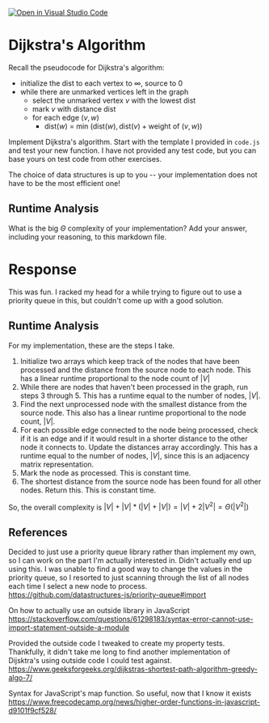 [![Open in Visual Studio Code](https://classroom.github.com/assets/open-in-vscode-718a45dd9cf7e7f842a935f5ebbe5719a5e09af4491e668f4dbf3b35d5cca122.svg)](https://classroom.github.com/online_ide?assignment_repo_id=12472908&assignment_repo_type=AssignmentRepo)
# Dijkstra's Algorithm

Recall the pseudocode for Dijkstra's algorithm:
- initialize the dist to each vertex to $\infty$, source to 0
- while there are unmarked vertices left in the graph
    - select the unmarked vertex $v$ with the lowest dist
    - mark $v$ with distance dist
    - for each edge $(v,w)$
        - dist($w$) = min $\left(\textrm{dist}(w), \textrm{dist}(v) + \textrm{weight of }(v, w)\right)$

Implement Dijkstra's algorithm. Start with the template I provided in `code.js`
and test your new function. I have not provided any test code, but you can base
yours on test code from other exercises.

The choice of data structures is up to you -- your implementation does not have
to be the most efficient one!

## Runtime Analysis

What is the big $\Theta$ complexity of your implementation? Add your
answer, including your reasoning, to this markdown file.

# Response
This was fun. I racked my head for a while trying to figure out to use a priority queue in this, but couldn't come up with a good solution.

## Runtime Analysis
For my implementation, these are the steps I take.
1. Initialize two arrays which keep track of the nodes that have been processed and the distance from the source node to each node. This has a linear runtime proportional to the node count of $|V|$
2. While there are nodes that haven't been processed in the graph, run steps 3 through 5. This has a runtime equal to the number of nodes, $|V|$.
3. Find the next unprocessed node with the smallest distance from the source node. This also has a linear runtime proportional to the node count, $|V|$.
4. For each possible edge connected to the node being processed, check if it is an edge and if it would result in a shorter distance to the other node it connects to. Update the distances array accordingly. This has a runtime equal to the number of nodes, $|V|$, since this is an adjacency matrix representation.
5. Mark the node as processed. This is constant time.
6. The shortest distance from the source node has been found for all other nodes. Return this. This is constant time.

So, the overall complexity is $|V| + |V|*(|V|+|V|) = |V| + 2|V^2| = \Theta\left(|V^2|\right)$

## References
Decided to just use a priority queue library rather than implement my own, so I can work on the part I'm actually interested in.
Didn't actually end up using this. I was unable to find a good way to change the values in the priority queue, so I resorted to just scanning through the list of all nodes each time I select a new node to process.
https://github.com/datastructures-js/priority-queue#import

On how to actually use an outside library in JavaScript
https://stackoverflow.com/questions/61298183/syntax-error-cannot-use-import-statement-outside-a-module

Provided the outside code I tweaked to create my property tests. Thankfully, it didn't take me long to find another implementation of Dijsktra's using outside code I could test against.
https://www.geeksforgeeks.org/dijkstras-shortest-path-algorithm-greedy-algo-7/

Syntax for JavaScript's map function. So useful, now that I know it exists
https://www.freecodecamp.org/news/higher-order-functions-in-javascript-d9101f9cf528/
